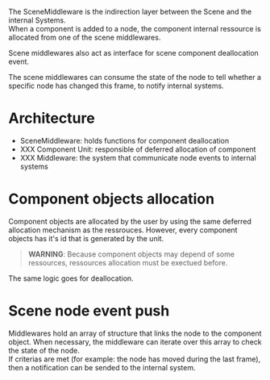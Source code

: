 The SceneMiddleware is the indirection layer between the Scene and the internal Systems. <br/>
When a component is added to a node, the component internal ressource is allocated from one of the scene middlewares.

Scene middlewares also act as interface for scene component deallocation event.

The scene middlewares can consume the state of the node to tell whether a specific node has changed this frame, to notify internal systems.

# Architecture

<svg-inline src="scene_middleware_architecture.svg"></svg-inline>

* SceneMiddleware: holds functions for component deallocation
* XXX Component Unit: responsible of deferred allocation of component 
* XXX Middleware: the system that communicate node events to internal systems

# Component objects allocation

Component objects are allocated by the user by using the same deferred allocation mechanism as the ressrouces. However, every component objects has it's id that is generated by the unit. <br/>

> **WARNING**: Because component objects may depend of some ressources, ressources allocation must be exectued before.

The same logic goes for deallocation.

# Scene node event push

Middlewares hold an array of structure that links the node to the component object.
When necessary, the middleware can iterate over this array to check the state of the node. <br/>
If criterias are met (for example: the node has moved during the last frame), then a notification can be sended to the internal system.